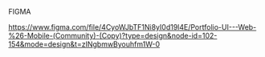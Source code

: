 FIGMA

https://www.figma.com/file/4CyoWJbTF1Ni8yI0d19l4E/Portfolio-UI---Web-%26-Mobile-(Community)-(Copy)?type=design&node-id=102-154&mode=design&t=zINgbmwByouhfm1W-0
